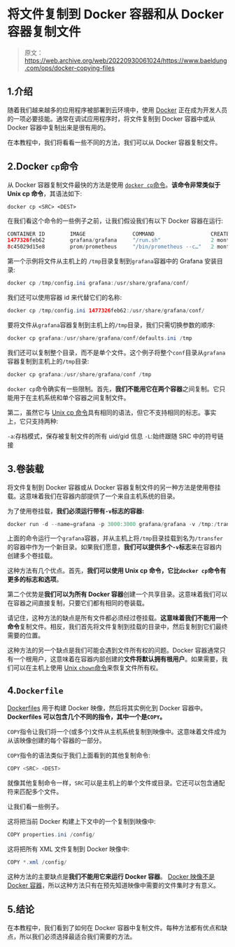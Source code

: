 # 将文件复制到 Docker 容器和从 Docker 容器复制文件

> 原文：<https://web.archive.org/web/20220930061024/https://www.baeldung.com/ops/docker-copying-files>

## 1.介绍

随着我们越来越多的应用程序被部署到云环境中，使用 [Docker](/web/20220926200722/https://www.baeldung.com/docker-java-api) 正在成为开发人员的一项必要技能。通常在调试应用程序时，将文件复制到 Docker 容器中或从 Docker 容器中复制出来是很有用的。

在本教程中，我们将看看一些不同的方法，我们可以从 Docker 容器复制文件。

## 2.Docker `cp`命令

从 Docker 容器复制文件最快的方法是使用 [`docker cp`命令](https://web.archive.org/web/20220926200722/https://docs.docker.com/engine/reference/commandline/cp/)。**该命令非常类似于 Unix cp 命令**，其语法如下:

`docker cp <SRC> <DEST>`

在我们看这个命令的一些例子之前，让我们假设我们有以下 Docker 容器在运行:

```java
CONTAINER ID        IMAGE               COMMAND                  CREATED             STATUS              PORTS                    NAMES
1477326feb62        grafana/grafana     "/run.sh"                2 months ago        Up 3 days           0.0.0.0:3000->3000/tcp   grafana
8c45029d15e8        prom/prometheus     "/bin/prometheus --c…"   2 months ago        Up 3 days           0.0.0.0:9090->9090/tcp   prometheus
```

第一个示例将文件从主机上的 `/tmp`目录复制到`grafana`容器中的 Grafana 安装目录:

```java
docker cp /tmp/config.ini grafana:/usr/share/grafana/conf/
```

我们还可以使用容器 id 来代替它们的名称:

```java
docker cp /tmp/config.ini 1477326feb62:/usr/share/grafana/conf/
```

要将文件从`grafana`容器复制到主机上的`/tmp`目录，我们只需切换参数的顺序:

```java
docker cp grafana:/usr/share/grafana/conf/defaults.ini /tmp
```

我们还可以复制整个目录，而不是单个文件。这个例子将整个`conf`目录从`grafana`容器复制到主机上的`/tmp`目录:

```java
docker cp grafana:/usr/share/grafana/conf /tmp
```

`docker cp`命令确实有一些限制。首先，**我们不能用它在两个容器**之间复制。它只能用于在主机系统和单个容器之间复制文件。

第二，虽然它与 [Unix cp 命令](/web/20220926200722/https://www.baeldung.com/linux/copy-file-to-multiple-directories)具有相同的语法，但它不支持相同的标志。事实上，它只支持两种:

`-a`:存档模式，保存被复制文件的所有 uid/gid 信息
`-L`:始终跟随 SRC 中的符号链接

## 3.卷装载

将文件复制到 Docker 容器或从 Docker 容器复制文件的另一种方法是使用卷挂载。这意味着我们在容器内部提供了一个来自主机系统的目录。

为了使用卷挂载，**我们必须运行带有`-v`标志的容器:**

```java
docker run -d --name=grafana -p 3000:3000 grafana/grafana -v /tmp:/transfer
```

上面的命令运行一个`grafana`容器，并从主机上将`/tmp`目录挂载到名为`/transfer`的容器中作为一个新目录。如果我们愿意，**我们可以提供多个`-v`标志**来在容器内创建多个卷挂载。

这种方法有几个优点。首先，**我们可以使用 Unix cp 命令，它比`docker cp`命令有更多的标志和选项**。

第二个优势是**我们可以为所有 Docker 容器**创建一个共享目录。这意味着我们可以在容器之间直接复制，只要它们都有相同的卷装载。

请记住，这种方法的缺点是所有文件都必须经过卷挂载。**这意味着我们不能用一个命令**复制文件。相反，我们首先将文件复制到挂载的目录中，然后复制到它们最终需要的位置。

这种方法的另一个缺点是我们可能会遇到文件所有权的问题。Docker 容器通常只有一个根用户，这意味着在容器内部创建的**文件将默认拥有根用户**。如果需要，我们可以在主机上使用 [Unix `chown`命令](https://web.archive.org/web/20220926200722/http://www.linfo.org/chown.html)来恢复文件所有权。

## 4.`Dockerfile`

[Dockerfiles](https://web.archive.org/web/20220926200722/https://docs.docker.com/engine/reference/builder/) 用于构建 Docker 映像，然后将其实例化到 Docker 容器中。 **Dockerfiles 可以包含几个不同的指令，其中一个是`COPY`。**

`COPY`指令让我们将一个(或多个)文件从主机系统复制到映像中。这意味着文件成为从该映像创建的每个容器的一部分。

`COPY`指令的语法类似于我们上面看到的其他复制命令:

```java
COPY <SRC> <DEST>
```

就像其他复制命令一样，`SRC`可以是主机上的单个文件或目录。它还可以包含通配符来匹配多个文件。

让我们看一些例子。

这将把当前 Docker 构建上下文中的一个复制到映像中:

```java
COPY properties.ini /config/
```

这将把所有 XML 文件复制到 Docker 映像中:

```java
COPY *.xml /config/
```

这种方法的主要缺点是**我们不能用它来运行 Docker 容器**。 [Docker 映像不是 Docker 容器](/web/20220926200722/https://www.baeldung.com/docker-images-vs-containers)，所以这种方法只有在预先知道映像中需要的文件集时才有意义。

## 5.结论

在本教程中，我们看到了如何在 Docker 容器中复制文件。每种方法都有优点和缺点，所以我们必须选择最适合我们需要的方法。
